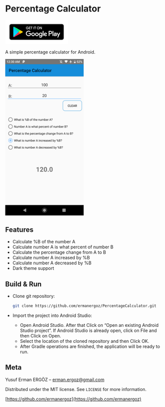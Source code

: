 # Percentage Calculator

[<img src="https://github.com/ermanergoz/PercentageCalculator/blob/master/resources/google-play-badge.png" width="200">](https://play.google.com/store/apps/details?id=com.erman.percentagecalculator)

A simple percentage calculator for Android.

<p float="center">
	<img src="https://github.com/ermanergoz/PercentageCalculator/blob/master/resources/ss1.png" height="500">
</p>

## Features

- Calculate %B of the number A
- Calculate number A is what percent of number B
- Calculate the percentage change from A to B
- Calculate number A increased by %B
- Calculate number A decreased by %B
- Dark theme support

## Build & Run

- Clone git repository:

	```sh
	git clone https://github.com/ermanergoz/PercentageCalculator.git
	```

- Import the project into Android Studio:
	- Open Android Studio. After that Click on “Open an existing Android Studio project”. If Android Studio is already open, click on File and then Click on Open.
	- Select the location of the cloned repository and then Click OK.
	- After Gradle operations are finished, the application will be ready to run.

## Meta

Yusuf Erman ERGÖZ – erman.ergoz@gmail.com

Distributed under the MIT license. See ``LICENSE`` for more information.

[https://github.com/ermanergoz](https://github.com/ermanergoz)

